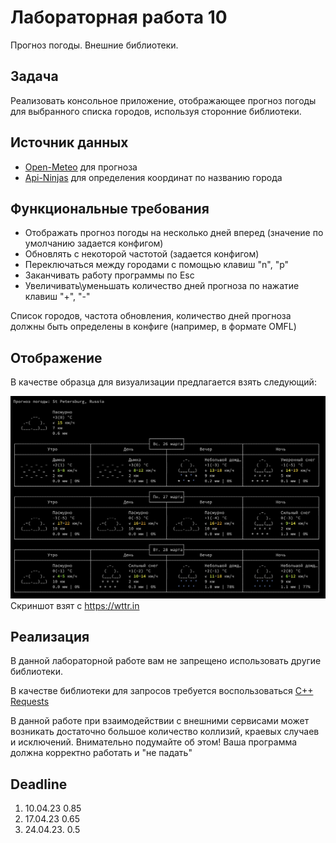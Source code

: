 # Лабораторная работа 10

Прогноз погоды. Внешние библиотеки.

## Задача

Реализовать консольное приложение, отображающее прогноз погоды для выбранного списка городов, используя сторонние библиотеки.

## Источник данных

- [Open-Meteo](https://open-meteo.com/en/docs#latitude=59.94&longitude=30.31&hourly=temperature_2m&forecast_days=16) для прогноза
- [Api-Ninjas](https://api-ninjas.com/api/city) для определения координат по названию города

## Функциональные требования

 - Отображать прогноз погоды на несколько дней вперед (значение по умолчанию задается конфигом)
 - Обновлять с некоторой частотой (задается конфигом)
 - Переключаться между городами с помощью клавиш "n", "p"
 - Заканчивать работу программы по Esc
 - Увеличивать\уменьшать количество дней прогноза по нажатие клавиш "+", "-"

Список городов, частота обновления, количество дней прогноза должны быть определены в конфиге (например, в формате OMFL)

## Отображение

В качестве образца для визуализации предлагается взять следующий:

![image](interface.png) Скриншот взят с  https://wttr.in

## Реализация

В данной лабораторной работе вам не запрещено использовать другие библиотеки.

В качестве библиотеки для запросов требуется воспользоваться [C++ Requests](https://github.com/libcpr/cpr)


В данной работе при взаимодействии с внешними сервисами может возникать достаточно большое количество коллизий, краевых случаев и исключений. Внимательно подумайте об этом! Ваша программа должна корректно работать и "не падать"

## Deadline

1. 10.04.23 0.85
2. 17.04.23 0.65
3. 24.04.23. 0.5

